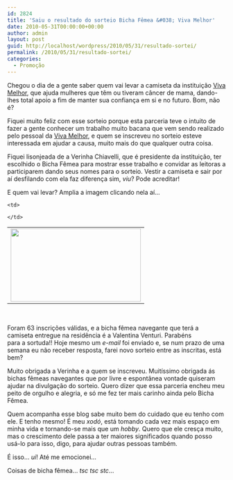 ```yaml
---
id: 2824
title: 'Saiu o resultado do sorteio Bicha Fêmea &#038; Viva Melhor'
date: 2010-05-31T00:00:00+00:00
author: admin
layout: post
guid: http://localhost/wordpress/2010/05/31/resultado-sortei/
permalink: /2010/05/31/resultado-sortei/
categories:
  - Promoção
---
```

Chegou o dia de a gente saber quem vai levar a camiseta da instituição <a href="http://grupovivamelhor.org.br/?pg=home" target="_blank">Viva Melhor</a>, que ajuda mulheres que têm ou tiveram câncer de mama, dando-lhes total apoio a fim de manter sua confiança em si e no futuro. Bom, não é?

Fiquei muito feliz com esse sorteio porque esta parceria teve o intuito de fazer a gente conhecer um trabalho muito bacana que vem sendo realizado pelo pessoal da <a href="http://grupovivamelhor.org.br/?pg=home" target="_blank">Viva Melhor</a>, e quem se inscreveu no sorteio esteve interessada em ajudar a causa, muito mais do que qualquer outra coisa.<!--more-->

Fiquei lisonjeada de a Verinha Chiavelli, que é presidente da instituição, ter escolhido o Bicha Fêmea para mostrar esse trabalho e convidar as leitoras a participarem dando seus nomes para o sorteio. Vestir a camiseta e sair por aí desfilando com ela faz diferença sim, _viu_? Pode acreditar!

E quem vai levar? Amplia a imagem clicando nela aí&#8230;

<table align="center">
  <tr>
    <td>
      <a href="http://www.trololodemulher.com.br/blog/wp-content/uploads/2010/05/Resultado-final-sorteio-Bicha-Femea-Viva-Melhor.jpg"><img class="alignnone size-medium wp-image-4690" title="Resultado final sorteio Bicha Fêmea & Viva Melhor" src="http://www.trololodemulher.com.br/blog/wp-content/uploads/2010/05/Resultado-final-sorteio-Bicha-Femea-Viva-Melhor-300x168.jpg" alt="" width="300" height="168" /></a>
    </td>
    
    <td>
       
    </td>
  </tr>
</table>

 

Foram 63 inscrições válidas, e a bicha fêmea navegante que terá a camiseta entregue na residência é a Valentina Venturi. Parabéns para a sortuda!! Hoje mesmo um _e-mail_ foi enviado e, se num prazo de uma semana eu não receber resposta, farei novo sorteio entre as inscritas, está bem?

Muito obrigada a Verinha e a quem se inscreveu. Muitíssimo obrigada ás bichas fêmeas navegantes que por livre e espontânea vontade quiseram ajudar na divulgação do sorteio. Quero dizer que essa parceria encheu meu peito de orgulho e alegria, e só me fez ter mais carinho ainda pelo Bicha Fêmea.

Quem acompanha esse blog sabe muito bem do cuidado que eu tenho com ele. E tenho mesmo! É meu _xodó_, está tomando cada vez mais espaço em minha vida e tornando-se mais que um _hobby_. Quero que ele cresça muito, mas o crescimento dele passa a ter maiores significados quando posso usá-lo para isso, digo, para ajudar outras pessoas também.

É isso&#8230; _ui_! Até me emocionei&#8230;

Coisas de bicha fêmea&#8230; _tsc tsc stc_&#8230;